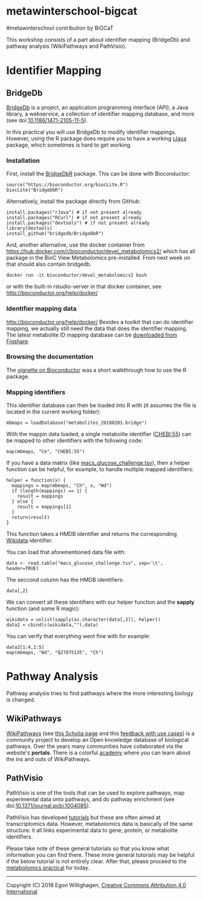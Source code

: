 # metawinterschool-bigcat
#metawinterschool contribution by BiGCaT

This workshop consists of a part about identifier mapping (BridgeDb) and pathway analysis (WikiPathways and PathVisio).

# Identifier Mapping

## BridgeDb

[BridgeDb](https://www.bridgedb.org/) is a project, an application programming interface (API),
a Java library, a webservice, a collection of identifier mapping database, and more (see doi:[10.1186/1471-2105-11-5](https://bmcbioinformatics.biomedcentral.com/articles/10.1186/1471-2105-11-5)).

In this practical you will use BridgeDb to modify identifier mappings. However, using the R package does require you
to have a working [rJava](https://cran.r-project.org/web/packages/rJava/index.html) package, which sometimes is hard
to get working.

### Installation

First, install the [BridgeDbR](https://bioconductor.org/packages/release/bioc/html/BridgeDbR.html) package. This can
be done with Bioconductor:

```(R)
source("https://bioconductor.org/biocLite.R")
biocLite("BridgeDbR")
```

Alternatively, install the package directly from GitHub:

```(R)
install.packages("rJava") # if not present already
install.packages("RCurl") # if not present already
install.packages("devtools") # if not present already
library(devtools)
install_github("bridgedb/BridgeDbR")
```

And, another alternative, use the docker container from https://hub.docker.com/r/bioconductor/devel_metabolomics2/
which has all package in the BioC View Metabolomics pre-installed. From next week on that should also contain bridgedb.

```
docker run -it bioconductor/devel_metabolomics2 bash
```
or with the built-in rstudio-server in that docker container, see http://bioconductor.org/help/docker/ 

### Identifier mapping data
http://bioconductor.org/help/docker/
Besides a toolkit that can do identifier mapping, we actually still need the data that does the identifier
mapping. The latest metabolite ID mapping database can be
[downloaded from Figshare](https://figshare.com/articles/Metabolite_BridgeDb_ID_Mapping_Database_20180201_/5845134).

### Browsing the documentation

The [vignette on Bioconductor](https://bioconductor.org/packages/release/bioc/vignettes/BridgeDbR/inst/doc/tutorial.pdf)
was a short walkthrough how to use the R package.

### Mapping identifiers

This identifier database can then be loaded into R with (it assumes the file is located in the current working folder):

```(R)
mbmaps = loadDatabase("metabolites_20180201.bridge")
```

With the mappin data loaded, a single metabolite identifier
([CHEBI:55](http://www.ebi.ac.uk/chebi/searchId.do?chebiId=CHEBI:55))
can be mapped to other identifiers with the following code:

```(R)
map(mbmaps, "Ce", "CHEBI:55")
```

If you have a data matrix (like [macs_glucose_challenge.tsv](https://github.com/egonw/metawinterschool-bigcat/blob/master/macs_glucose_challenge.tsv)),
then a helper function can be helpful, for example, to handle multiple mapped identifiers:

```(R)
helper = function(x) {
  mappings = map(mbmaps, "Ch", x, "Wd")
  if (length(mappings) == 1) {
    result = mappings
  } else {
    result = mappings[1]
  }
  return(result)
}
```

This function takes a HMDB identifier and returns the corresponding [Wikidata](http://wikidata.org/) identifier.

You can load that aforementioned data file with:

```(R)
data <- read.table("macs_glucose_challenge.tsv", sep='\t', header=TRUE)
```

The seccond column has the HMDB identifiers:

```(R)
data[,2]
```

We can convert all these identifiers with our helper function and the **sapply** function (and some R magic):

```(R)
wikidata = unlist(sapply(as.character(data[,2]), helper))
data2 = cbind(c(wikidata,""),data)
```

You can verify that everything went fine with for example:

```(R)
data2[1:4,1:5] 
map(mbmaps, "Wd", "Q27075135", "Ch")
```

# Pathway Analysis

Pathway analysis tries to find pathways where the more interesting biology is changed.

## WikiPathways

[WikiPathways](http://wikipathways.org/) (see [this Scholia page](https://tools.wmflabs.org/scholia/topic/Q7999828) and
this [feedback with use cases](http://wikipathways.tumblr.com/)) is a community project to develop an
Open knowledge database of biological pathways. Over the years many communities have collaborated
via the website's **portals**. There is a colorful [academy](https://wikipathways.github.io/academy/path.html)
where you can learn about the ins and outs of WikiPathways.

## PathVisio

PathVisio is one of the tools that can be used to explore pathways, map experimental data onto
pathways, and do pathway enrichment (see doi:[10.1371/journal.pcbi.1004085](https://doi.org/10.1371/journal.pcbi.1004085)).

PathVisio has developed [tutorials](https://www.pathvisio.org/documentation/tutorials/) but these are often
aimed at transcriptomics data. However, metabolomics data is basically of the same structure: it all links experimental
data to gene, protein, or metabolite identifiers.

Please take note of these general tutorials so that you know what information you can find there.
These more general tutorials may be helpful if the below tutorial is not entirely clear.
After that, please proceed to the [metabolomics practical](metabolomics.md) for today.


---
Copyright (C) 2018 Egon Willighagen, [Creative Commons Attribution 4.0 International](https://creativecommons.org/licenses/by/4.0/)
